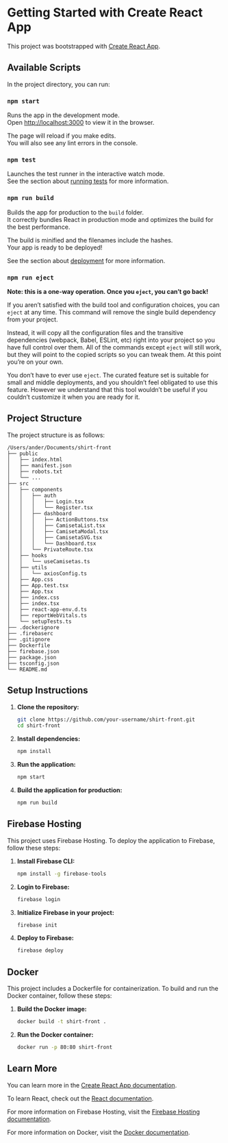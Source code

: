 # Getting Started with Create React App

This project was bootstrapped with [Create React App](https://github.com/facebook/create-react-app).

## Available Scripts

In the project directory, you can run:

### `npm start`

Runs the app in the development mode.\
Open [http://localhost:3000](http://localhost:3000) to view it in the browser.

The page will reload if you make edits.\
You will also see any lint errors in the console.

### `npm test`

Launches the test runner in the interactive watch mode.\
See the section about [running tests](https://facebook.github.io/create-react-app/docs/running-tests) for more information.

### `npm run build`

Builds the app for production to the `build` folder.\
It correctly bundles React in production mode and optimizes the build for the best performance.

The build is minified and the filenames include the hashes.\
Your app is ready to be deployed!

See the section about [deployment](https://facebook.github.io/create-react-app/docs/deployment) for more information.

### `npm run eject`

**Note: this is a one-way operation. Once you `eject`, you can’t go back!**

If you aren’t satisfied with the build tool and configuration choices, you can `eject` at any time. This command will remove the single build dependency from your project.

Instead, it will copy all the configuration files and the transitive dependencies (webpack, Babel, ESLint, etc) right into your project so you have full control over them. All of the commands except `eject` will still work, but they will point to the copied scripts so you can tweak them. At this point you’re on your own.

You don’t have to ever use `eject`. The curated feature set is suitable for small and middle deployments, and you shouldn’t feel obligated to use this feature. However we understand that this tool wouldn’t be useful if you couldn’t customize it when you are ready for it.

## Project Structure

The project structure is as follows:

```
/Users/ander/Documents/shirt-front
├── public
│   ├── index.html
│   ├── manifest.json
│   ├── robots.txt
│   └── ...
├── src
│   ├── components
│   │   ├── auth
│   │   │   ├── Login.tsx
│   │   │   └── Register.tsx
│   │   ├── dashboard
│   │   │   ├── ActionButtons.tsx
│   │   │   ├── CamisetaList.tsx
│   │   │   ├── CamisetaModal.tsx
│   │   │   ├── CamisetaSVG.tsx
│   │   │   └── Dashboard.tsx
│   │   └── PrivateRoute.tsx
│   ├── hooks
│   │   └── useCamisetas.ts
│   ├── utils
│   │   └── axiosConfig.ts
│   ├── App.css
│   ├── App.test.tsx
│   ├── App.tsx
│   ├── index.css
│   ├── index.tsx
│   ├── react-app-env.d.ts
│   ├── reportWebVitals.ts
│   └── setupTests.ts
├── .dockerignore
├── .firebaserc
├── .gitignore
├── Dockerfile
├── firebase.json
├── package.json
├── tsconfig.json
└── README.md
```

## Setup Instructions

1. **Clone the repository:**
   ```sh
   git clone https://github.com/your-username/shirt-front.git
   cd shirt-front
   ```

2. **Install dependencies:**
   ```sh
   npm install
   ```

3. **Run the application:**
   ```sh
   npm start
   ```

4. **Build the application for production:**
   ```sh
   npm run build
   ```

## Firebase Hosting

This project uses Firebase Hosting. To deploy the application to Firebase, follow these steps:

1. **Install Firebase CLI:**
   ```sh
   npm install -g firebase-tools
   ```

2. **Login to Firebase:**
   ```sh
   firebase login
   ```

3. **Initialize Firebase in your project:**
   ```sh
   firebase init
   ```

4. **Deploy to Firebase:**
   ```sh
   firebase deploy
   ```

## Docker

This project includes a Dockerfile for containerization. To build and run the Docker container, follow these steps:

1. **Build the Docker image:**
   ```sh
   docker build -t shirt-front .
   ```

2. **Run the Docker container:**
   ```sh
   docker run -p 80:80 shirt-front
   ```

## Learn More

You can learn more in the [Create React App documentation](https://facebook.github.io/create-react-app/docs/getting-started).

To learn React, check out the [React documentation](https://reactjs.org/).

For more information on Firebase Hosting, visit the [Firebase Hosting documentation](https://firebase.google.com/docs/hosting).

For more information on Docker, visit the [Docker documentation](https://docs.docker.com/).
